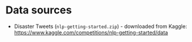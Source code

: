 # Data sources
* Disaster Tweets (`nlp-getting-started.zip`) - downloaded from Kaggle: https://www.kaggle.com/competitions/nlp-getting-started/data 
